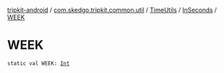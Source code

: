 [tripkit-android](../../../index.md) / [com.skedgo.tripkit.common.util](../../index.md) / [TimeUtils](../index.md) / [InSeconds](index.md) / [WEEK](./-w-e-e-k.md)

# WEEK

`static val WEEK: `[`Int`](https://kotlinlang.org/api/latest/jvm/stdlib/kotlin/-int/index.html)